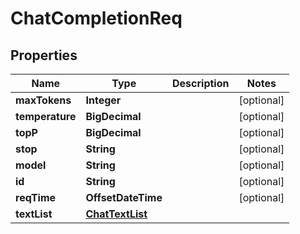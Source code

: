 

# ChatCompletionReq


## Properties

| Name | Type | Description | Notes |
|------------ | ------------- | ------------- | -------------|
|**maxTokens** | **Integer** |  |  [optional] |
|**temperature** | **BigDecimal** |  |  [optional] |
|**topP** | **BigDecimal** |  |  [optional] |
|**stop** | **String** |  |  [optional] |
|**model** | **String** |  |  [optional] |
|**id** | **String** |  |  [optional] |
|**reqTime** | **OffsetDateTime** |  |  [optional] |
|**textList** | [**ChatTextList**](ChatTextList.md) |  |  |



